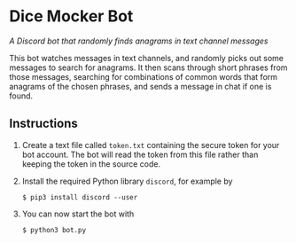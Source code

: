 
# Dice Mocker Bot

_A Discord bot that randomly finds anagrams in text channel messages_

This bot watches messages in text channels, and randomly picks out some
messages to search for anagrams. It then scans through short phrases from
those messages, searching for combinations of common words that form anagrams
of the chosen phrases, and sends a message in chat if one is found.

## Instructions

1. Create a text file called `token.txt` containing the secure token for your
   bot account. The bot will read the token from this file rather than keeping
   the token in the source code.

2. Install the required Python library `discord`, for example by
    ```
    $ pip3 install discord --user
    ```

3. You can now start the bot with
    ```
    $ python3 bot.py
    ```

